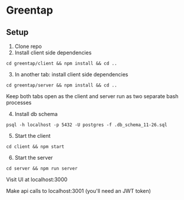 # Greentap

## Setup
1. Clone repo
2. Install client side dependencies
```
cd greentap/client && npm install && cd ..
```
3. In another tab: install client side dependencies
```
cd greentap/server && npm install && cd ..
```
Keep both tabs open as the client and server run as two separate bash processes

4. Install db schema
```
psql -h localhost -p 5432 -U postgres -f .db_schema_11-26.sql
```

5. Start the client
```
cd client && npm start
```
6. Start the server
```
cd server && npm run server
```
Visit UI at localhost:3000

Make api calls to localhost:3001 (you'll need an JWT token)
